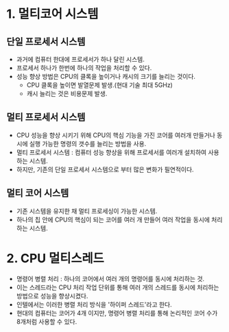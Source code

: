 # 1. 멀티코어 시스템
## 단일 프로세서 시스템
- 과거에 컴퓨터 한대에 프로세서가 하나 달린 시스템.
- 프로세서 하나가 한번에 하나의 작업을 처리할 수 있다.
- 성능 향상 방법은 CPU의 클록을 높이거나 캐시의 크기를 늘리는 것이다.
    - CPU 클록을 높이면 발열문제 발생.(현대 기술 최대 5GHz)
    - 캐시 늘리는 것은 비용문제 발생.

## 멀티 프로세서 시스템
- CPU 성능을 향상 시키기 위해 CPU의 핵심 기능을 가진 코어를 여러개 만들거나 동시에 실행 가능한 명령의 갯수를 늘리는 방법을 사용.
- 멀티 프로세서 시스템 : 컴퓨터 성능 향상을 위해 프로세서를 여러개 설치하여 사용하는 시스템.
- 하지만, 기존의 단일 프로세서 시스템으로 부터 많은 변화가 필연적이다.

## 멀티 코어 시스템
- 기존 시스템을 유지한 채 멀티 프로세싱이 가능한 시스템.
- 하나의 칩 안에 CPU의 핵심이 되는 코어를 여러 개 만들어 여러 작업을 동시에 처리하는 시스템. 

# 2. CPU 멀티스레드
- 명령어 병렬 처리 : 하나의 코어에서 여러 개의 명령어를 동시에 처리하는 것.
- 이는 스레드라는 CPU 처리 작업 단위를 통해 여러 개의 스레드를 동시에 처리하는 방법으로 성능을 향상시켰다.
- 인텔에서는 이러한 병렬 처리 방식을 '하이퍼 스레드'라고 한다.
- 현대의 컴퓨터는 코어가 4개 이지만, 명령어 병렬 처리를 통해 논리적인 코어 수가 8개처럼 사용할 수 있다.
